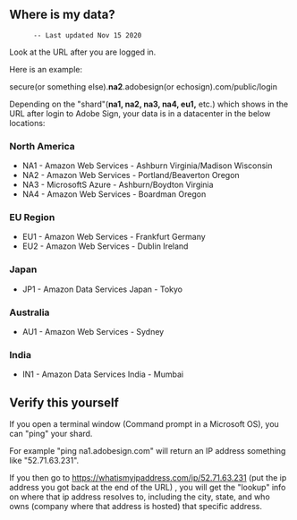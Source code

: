 ## Where is my data?

          -- Last updated Nov 15 2020

Look at the URL after you are logged in.

Here is an example:

secure(or something else).**na2**.adobesign(or echosign).com/public/login

Depending on the "shard"(**na1, na2, na3, na4, eu1,** etc.) which shows in the URL after login to Adobe Sign, your data is in a datacenter in the below locations:

### North America

*  NA1 - Amazon Web Services - Ashburn Virginia/Madison Wisconsin
*  NA2 - Amazon Web Services - Portland/Beaverton Oregon
*  NA3 - MicrosoftS Azure - Ashburn/Boydton Virginia
*  NA4 - Amazon Web Services - Boardman Oregon

### EU Region

*  EU1 - Amazon Web Services - Frankfurt Germany
*  EU2 - Amazon Web Services - Dublin Ireland

### Japan

*  JP1 - Amazon Data Services Japan - Tokyo

### Australia

*  AU1 - Amazon Web Services - Sydney

### India

*  IN1 - Amazon Data Services India - Mumbai

## Verify this yourself

If you open a terminal window (Command prompt in a Microsoft OS), you can "ping" your shard.

For example "ping na1.adobesign.com" will return an IP address something like "52.71.63.231".

If you then go to https://whatismyipaddress.com/ip/52.71.63.231 (put the ip address you got back at the end of the URL) , you will get the "lookup" info on where that ip address resolves to, including the city, state, and who owns (company where that address is hosted) that specific address.
